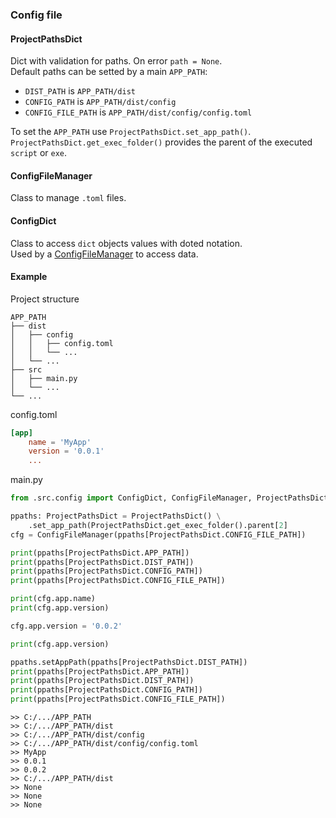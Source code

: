 ### Config file
#### ProjectPathsDict
Dict with validation for paths. On error ```path = None```.  
Default paths can be setted by a main ```APP_PATH```:  
- ```DIST_PATH``` is ```APP_PATH/dist```  
- ```CONFIG_PATH``` is ```APP_PATH/dist/config```  
- ```CONFIG_FILE_PATH``` is ```APP_PATH/dist/config/config.toml```  

To set the ```APP_PATH``` use ```ProjectPathsDict.set_app_path()```.  
```ProjectPathsDict.get_exec_folder()``` provides the parent of the executed ```script``` or ```exe```.  

#### ConfigFileManager
Class to manage ```.toml``` files.  

#### ConfigDict
Class to access <code>dict</code> objects values with doted notation.  
Used by a [ConfigFileManager](#configfilemanager) to access data.

#### Example
Project structure
```
APP_PATH
├── dist
│   ├── config
│   │   ├── config.toml
│   │   └── ...
│   └── ...
├── src
│   ├── main.py
│   └── ...
└── ...
```
config.toml
```toml
[app]
    name = 'MyApp'
    version = '0.0.1'
    ...
```
main.py
```python
from .src.config import ConfigDict, ConfigFileManager, ProjectPathsDict, cfg

ppaths: ProjectPathsDict = ProjectPathsDict() \
    .set_app_path(ProjectPathsDict.get_exec_folder().parent[2]
cfg = ConfigFileManager(ppaths[ProjectPathsDict.CONFIG_FILE_PATH])

print(ppaths[ProjectPathsDict.APP_PATH])
print(ppaths[ProjectPathsDict.DIST_PATH])
print(ppaths[ProjectPathsDict.CONFIG_PATH])
print(ppaths[ProjectPathsDict.CONFIG_FILE_PATH])

print(cfg.app.name)
print(cfg.app.version)

cfg.app.version = '0.0.2'

print(cfg.app.version)

ppaths.setAppPath(ppaths[ProjectPathsDict.DIST_PATH])
print(ppaths[ProjectPathsDict.APP_PATH])
print(ppaths[ProjectPathsDict.DIST_PATH])
print(ppaths[ProjectPathsDict.CONFIG_PATH])
print(ppaths[ProjectPathsDict.CONFIG_FILE_PATH])
```
```
>> C:/.../APP_PATH
>> C:/.../APP_PATH/dist
>> C:/.../APP_PATH/dist/config
>> C:/.../APP_PATH/dist/config/config.toml
>> MyApp
>> 0.0.1
>> 0.0.2
>> C:/.../APP_PATH/dist
>> None
>> None
>> None
```
